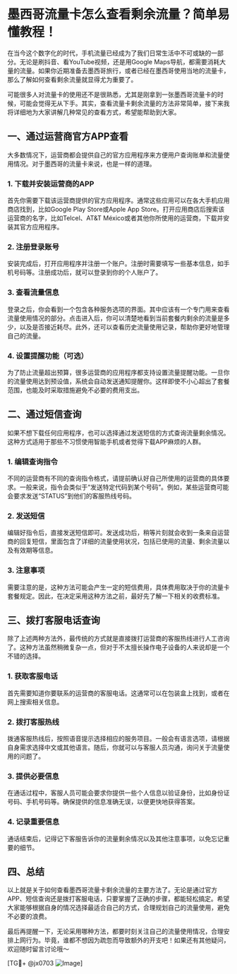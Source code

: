 # 墨西哥流量卡怎么查看剩余流量？简单易懂教程！

在当今这个数字化的时代，手机流量已经成为了我们日常生活中不可或缺的一部分。无论是刷抖音、看YouTube视频，还是用Google Maps导航，都需要消耗大量的流量。如果你近期准备去墨西哥旅行，或者已经在墨西哥使用当地的流量卡，那么了解如何查看剩余流量就显得尤为重要了。

可能很多人对流量卡的使用还不是很熟悉，尤其是刚拿到一张墨西哥流量卡的时候，可能会觉得无从下手。其实，查看流量卡剩余流量的方法非常简单，接下来我将详细地为大家讲解几种常见的查看方式，希望能帮助到大家。

## 一、通过运营商官方APP查看

大多数情况下，运营商都会提供自己的官方应用程序来方便用户查询账单和流量使用情况。对于墨西哥的流量卡来说，也是一样的道理。

### 1. 下载并安装运营商的APP
首先你需要下载该运营商提供的官方应用程序。通常这些应用可以在各大手机应用商店找到，比如Google Play Store或Apple App Store。打开应用商店后搜索该运营商的名字，比如Telcel、AT&T México或者其他你所使用的运营商，下载并安装其官方应用程序。

### 2. 注册登录账号
安装完成后，打开应用程序并注册一个账户。注册时需要填写一些基本信息，如手机号码等。注册成功后，就可以登录到你的个人账户了。

### 3. 查看流量信息
登录之后，你会看到一个包含各种服务选项的界面。其中应该有一个专门用来查看流量使用情况的部分。点击进入后，你可以清楚地看到当前套餐内剩余的流量是多少，以及是否接近耗尽。此外，还可以查看历史流量使用记录，帮助你更好地管理自己的流量。

### 4. 设置提醒功能（可选）
为了防止流量超出预算，很多运营商的应用程序都支持设置流量提醒功能。一旦你的流量使用达到预设值，系统会自动发送通知提醒你。这样即使不小心超出了套餐范围，也能及时采取措施避免不必要的费用支出。

## 二、通过短信查询

如果不想下载任何应用程序，也可以选择通过发送短信的方式查询流量剩余情况。这种方式适用于那些不习惯使用智能手机或者觉得下载APP麻烦的人群。

### 1. 编辑查询指令
不同的运营商有不同的查询指令格式，请提前确认好自己所使用的运营商的具体要求。一般来说，指令会类似于“发送特定代码到某个号码”。例如，某些运营商可能会要求发送“STATUS”到他们的客服热线号码。

### 2. 发送短信
编辑好指令后，直接发送短信即可。发送成功后，稍等片刻就会收到一条来自运营商的回复短信，里面包含了详细的流量使用状况，包括已使用的流量、剩余流量以及有效期等信息。

### 3. 注意事项
需要注意的是，这种方法可能会产生一定的短信费用，具体费用取决于你的流量卡套餐规定。因此，在决定采用这种方法之前，最好先了解一下相关的收费标准。

## 三、拨打客服电话查询

除了上述两种方法外，最传统的方式就是直接拨打运营商的客服热线进行人工咨询了。这种方法虽然稍微复杂一点，但对于不太擅长操作电子设备的人来说却是一个不错的选择。

### 1. 获取客服电话
首先需要知道你要联系的运营商的客服电话。这通常可以在包装盒上找到，或者在网上搜索相关信息。

### 2. 拨打客服热线
拨通客服热线后，按照语音提示选择相应的服务项目。一般会有语言选项，请根据自身需求选择中文或其他语言。随后，你就可以与客服人员沟通，询问关于流量使用的问题了。

### 3. 提供必要信息
在通话过程中，客服人员可能会要求你提供一些个人信息以验证身份，比如身份证号码、手机号码等。确保提供的信息准确无误，以便更快地获得答案。

### 4. 记录重要信息
通话结束后，记得记下客服告诉你的流量剩余情况以及其他注意事项，以免忘记重要的细节。

## 四、总结

以上就是关于如何查看墨西哥流量卡剩余流量的主要方法了。无论是通过官方APP、短信查询还是拨打客服电话，只要掌握了正确的步骤，都能轻松搞定。希望大家能够根据自身的情况选择最适合自己的方式，合理规划自己的流量使用，避免不必要的浪费。

最后再提醒一下，无论采用哪种方法，都要时刻关注自己的流量使用情况，合理安排上网行为。毕竟，谁都不想因为疏忽而导致额外的开支吧！如果还有其他疑问，欢迎随时留言讨论哦～

[TG💪+ @jx0703 ![Image](https://github.com/user-attachments/assets/dbca1d08-cadb-493c-b0ec-ad6f7a83f270)]